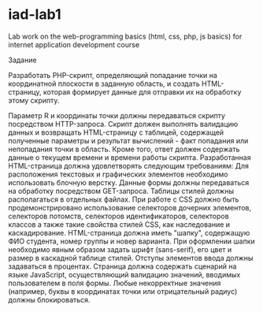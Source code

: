 # iad-lab1
Lab work on the web-programming basics (html, css, php, js basics) for internet application development course

Задание

Разработать PHP-скрипт, определяющий попадание точки на координатной плоскости в заданную область, и создать HTML-страницу, которая формирует данные для отправки их на обработку этому скрипту.

Параметр R и координаты точки должны передаваться скрипту посредством HTTP-запроса. Скрипт должен выполнять валидацию данных и возвращать HTML-страницу с таблицей, содержащей полученные параметры и результат вычислений - факт попадания или непопадания точки в область.
Кроме того, ответ должен содержать данные о текущем времени и времени работы скрипта. 
Разработанная HTML-страница должна удовлетворять следующим требованиям: 
  Для расположения текстовых и графических элементов необходимо использовать блочную верстку. 
  Данные формы должны передаваться на обработку посредством GET-запроса.
  Таблицы стилей должны располагаться в отдельных файлах. 
  При работе с CSS должно быть продемонстрировано использование селекторов дочерних элементов, селекторов потомств, селекторов идентификаторов, селекторов классов а также такие свойства стилей CSS, как наследование и каскадирование. 
  HTML-страница должна иметь "шапку", содержащую ФИО студента, номер группы и новер варианта. При оформлении шапки необходимо явным образом задать шрифт (sans-serif), его цвет и размер в каскадной таблице стилей. 
  Отступы элементов ввода должны задаваться в процентах. 
  Страница должна содержать сценарий на языке JavaScript, осуществляющий валидацию значений, вводимых пользователем в поля формы. Любые некорректные значения (например, буквы в координатах точки или отрицательный радиус) должны блокироваться. 
